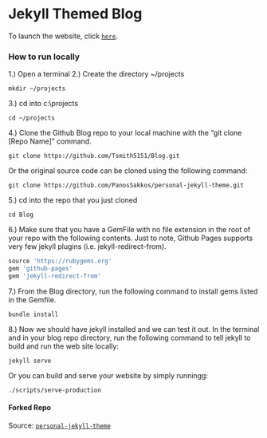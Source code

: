 # Jekyll Themed Blog 

To launch the website, click [`here`](https://tsmith5151.github.io/Blog/).

### How to run locally

1.) Open a terminal 
2.)  Create the directory ~/projects
``` 
mkdir ~/projects
```
3.) cd into c:\projects
```
cd ~/projects
```
4.) Clone the Github Blog repo to your local machine with the “git clone [Repo Name]” command. 

```
git clone https://github.com/Tsmith5151/Blog.git
```

Or the original source code can be cloned using the following command:

```
git clone https://github.com/PanosSakkos/personal-jekyll-theme.git
```

5.) cd into the repo that you just cloned
```
cd Blog
```

6.) Make sure that you have a GemFile with no file extension in the root of your repo with the following contents. Just to note, Github Pages supports very few jekyll plugins (i.e. jekyll-redirect-from).

```python
source 'https://rubygems.org'
gem 'github-pages'
gem 'jekyll-redirect-from'
```

7.) From the Blog directory, run the following command to install gems listed in the Gemfile.

```
bundle install
```
8.) Now we should have jekyll installed and we can test it out. In the terminal and in your blog repo directory, run the following command to tell jekyll to build and run the web site locally:

```
jekyll serve
````

Or you can build and serve your website by simply runningg:

````
./scripts/serve-production
````

#### Forked Repo

Source: [`personal-jekyll-theme`](https://github.com/PanosSakkos/personal-jekyll-theme)
